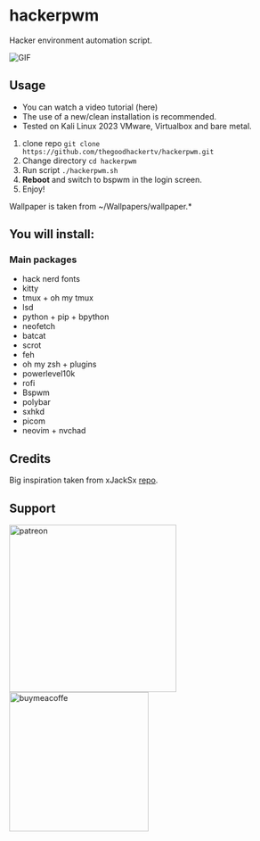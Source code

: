 # hackerpwm
Hacker environment automation script.

![GIF](https://raw.githubusercontent.com/thegoodhackertv/hackerpwm/main/env.gif)

## Usage
- You can watch a video tutorial (here)
- The use of a new/clean installation is recommended.
- Tested on Kali Linux 2023 VMware, Virtualbox and bare metal.

1. clone repo `git clone https://github.com/thegoodhackertv/hackerpwm.git`
2. Change directory `cd hackerpwm`
3. Run script `./hackerpwm.sh`
4. **Reboot** and switch to bspwm in the login screen.
5. Enjoy!

Wallpaper is taken from ~/Wallpapers/wallpaper.*

## You will install:
### Main packages
- hack nerd fonts
- kitty
- tmux + oh my tmux
- lsd
- python + pip + bpython
- neofetch
- batcat
- scrot
- feh
- oh my zsh + plugins
- powerlevel10k
- rofi
- Bspwm
- polybar
- sxhkd
- picom
- neovim + nvchad

## Credits
Big inspiration taken from xJackSx [repo](https://github.com/xJackSx/BSPWMparrot).

## Support
[<img width=300 alt="patreon" src="https://pbs.twimg.com/media/DC4gjLRUMAAyQ92?format=jpg">](https://www.patreon.com/thegoodhacker)
[<img width=250 alt="buymeacoffe" src="https://cdn.buymeacoffee.com/buttons/v2/default-orange.png">](https://www.buymeacoffee.com/thegoodhacker)
